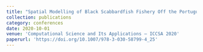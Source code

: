 ```yaml
---
title: "Spatial Modelling of Black Scabbardfish Fishery Off the Portuguese Coast"
collection: publications
category: conferences
date: 2020-10-01
venue: 'Computational Science and Its Applications – ICCSA 2020'
paperurl: 'https://doi.org/10.1007/978-3-030-58799-4_25'
---
```

